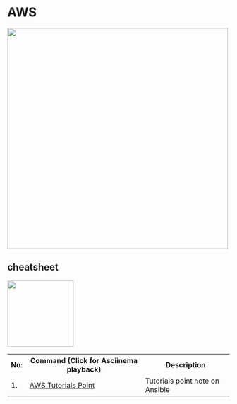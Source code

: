 # AWS

<a href="https://github.com/EtricKombat/AWS/blob/master/docs/AWS%20Certified%20DevOps%20Slides%20v1.1.pdf"><img src="https://github.com/EtricKombat/AWS/blob/master/docs/aws-git-backed-static-website-architecture.gif" height="500" width="500"/></a> 


## cheatsheet

<a href="https://github.com/EtricKombat/AWS/blob/master/docs/aws-cli.pdf"><img src="https://github.com/EtricKombat/AWS/blob/master/docs/aws.gif" width="150"/></a> 

<table>
<tr><th>No:</th><th>Command (Click for Asciinema playback)</th><th>Description</th></tr>
<tr><td>1.</td><td><a href="https://www.tutorialspoint.com/ansible/index.htm">AWS Tutorials Point</a></td><td>Tutorials point note on Ansible</td></tr>
</table>
